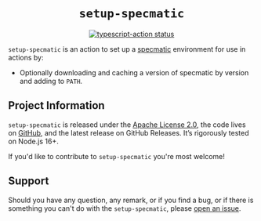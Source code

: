 <h1 align="center"><code>setup-specmatic</code></h1>
<p align="center">
  <a href="https://github.com/airslate-oss/setup-specmatic/actions">
    <img alt="typescript-action status" src="https://github.com/airslate-oss/setup-specmatic/workflows/build-test/badge.svg">
  </a>
</p>

`setup-specmatic` is an action to set up a [specmatic](https://specmatic.in) environment for use in actions by:

- Optionally downloading and caching a version of specmatic by version and adding to `PATH`.

## Project Information

`setup-specmatic` is released under the [Apache License 2.0](https://choosealicense.com/licenses/apache-2.0/),
the code lives on [GitHub](https://github.com/airslate-oss/python-airslate), and the latest release on GitHub Releases.
It’s rigorously tested on Node.js 16+.

If you'd like to contribute to `setup-specmatic` you're most welcome!


## Support

Should you have any question, any remark, or if you find a bug, or if there is something you can't do with the
`setup-specmatic`, please [open an issue](https://github.com/airslate-oss/setup-specmatic/issues).
